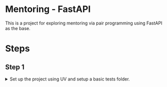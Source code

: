 # Mentoring - FastAPI

This is a project for exploring mentoring via pair programming using FastAPI as the base.

# Steps

## Step 1

<details>
    <summary>Set up the project using UV and setup a basic tests folder.</summary>
    <br>
    The following are the commands I used:

````
```bash
# from the folder you house your repos in
uv init --lib ./mentoring-fastapi

# add the fastapi dependency
uv add "fastapi[standard]"

# write main.py to match the following code block
```

`main.py` should look like the following at this point:

```python
from fastapi import FastAPI
import pydantic

app = FastAPI()


class EchoResponse(pydantic.BaseModel):
    greeting: str


@app.get("/echo/{name}")
async def echo(name: str) -> EchoResponse:
    return EchoResponse(greeting=f"Hello {name}!")
```
````

</details>
